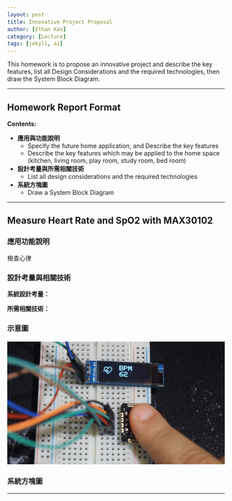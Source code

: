 ```yaml
---
layout: post
title: Innovative Project Proposal
author: [Ethan Kao]
category: [Lecture]
tags: [jekyll, ai]
---
```


This homework is to propose an innovative project and describe the key features, list all Design Considerations and the required technologies, then draw the System Block Diagram.

---
## Homework Report Format
**Contents:**<br>
* **應用與功能說明**
  - Specify the future home application, and Describe the key features
  - Describe the key features which may be applied to the home space (kitchen, living room, play room, study room, bed room)
* **設計考量與所需相關技術**
  - List all design considerations and the required technologies
* **系統方塊圖**
  - Draw a System Block Diagram

---
## Measure Heart Rate and SpO2 with MAX30102

### 應用功能說明
檢查心律

### 設計考量與相關技術
**系統設計考量：**<br>


**所需相關技術：**

### 示意圖
![](https://github.com/kaoethan/MCU-project/blob/main/images/image.png?raw=true)

### 系統方塊圖

---



